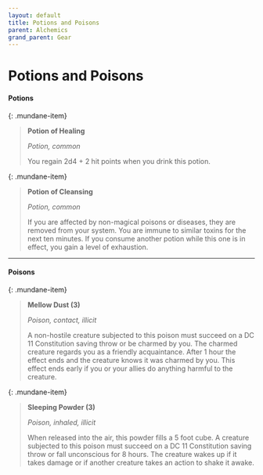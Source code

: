 ```yaml
---
layout: default
title: Potions and Poisons
parent: Alchemics
grand_parent: Gear
---
```


# Potions and Poisons

#### Potions

{: .mundane-item}
> **Potion of Healing**
> 
> *Potion, common*
> 
> You regain 2d4 + 2 hit points when you drink this potion. 

{: .mundane-item}
> **Potion of Cleansing**
> 
> *Potion, common*
> 
> If you are affected by non-magical poisons or diseases, they are removed from your system. You are immune to similar toxins for the next ten minutes. If you consume another potion while this one is in effect, you gain a level of exhaustion.

---

#### Poisons

{: .mundane-item}
> **Mellow Dust (3)**
> 
> *Poison, contact, illicit*
> 
> A non-hostile creature subjected to this poison must succeed on a DC 11 Constitution saving throw or be charmed by you. The charmed creature regards you as a friendly acquaintance. After 1 hour the effect ends and the creature knows it was charmed by you. This effect ends early if you or your allies do anything harmful to the creature.

{: .mundane-item}
> **Sleeping Powder (3)**
> 
> *Poison, inhaled, illicit*
> 
> When released into the air, this powder fills a 5 foot cube. A creature subjected to this poison must succeed on a DC 11 Constitution saving throw or fall unconscious for 8 hours. The creature wakes up if it takes damage or if another creature takes an action to shake it awake. 

